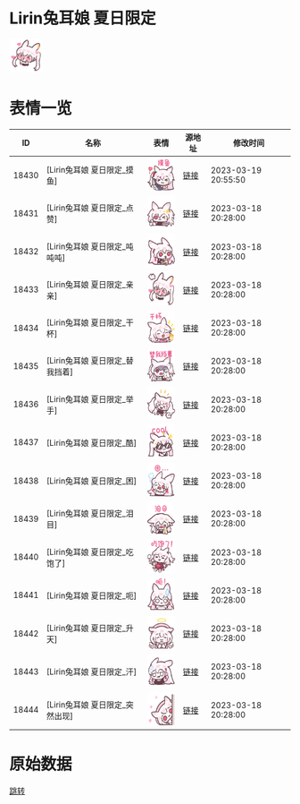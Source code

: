 # Lirin兔耳娘 夏日限定

<img src="./cover.png" height="60" alt="cover" />

# 表情一览

|ID|名称|表情|源地址|修改时间|
|----|----|----|----|----|
|18430|[Lirin兔耳娘 夏日限定_摸鱼]|<img src="./pic/018430_%5BLirin兔耳娘 夏日限定_摸鱼%5D.png" height="60" alt="摸鱼"/>|[链接](https://i0.hdslb.com/bfs/garb/da97edb8bee3ea9bed66114a37fef6e0a5de5f5d.png)|2023-03-19 20:55:50|
|18431|[Lirin兔耳娘 夏日限定_点赞]|<img src="./pic/018431_%5BLirin兔耳娘 夏日限定_点赞%5D.png" height="60" alt="点赞"/>|[链接](https://i0.hdslb.com/bfs/garb/3d5af7a09cde1fe89fbad57fd530c4e5839f85ed.png)|2023-03-18 20:28:00|
|18432|[Lirin兔耳娘 夏日限定_吨吨吨]|<img src="./pic/018432_%5BLirin兔耳娘 夏日限定_吨吨吨%5D.png" height="60" alt="吨吨吨"/>|[链接](https://i0.hdslb.com/bfs/garb/17dd9f75c7379d9d81de5740d4f67e17130a53a4.png)|2023-03-18 20:28:00|
|18433|[Lirin兔耳娘 夏日限定_亲亲]|<img src="./pic/018433_%5BLirin兔耳娘 夏日限定_亲亲%5D.png" height="60" alt="亲亲"/>|[链接](https://i0.hdslb.com/bfs/garb/5ea853e6306d74b962c955426b6acfb66bde12b7.png)|2023-03-18 20:28:00|
|18434|[Lirin兔耳娘 夏日限定_干杯]|<img src="./pic/018434_%5BLirin兔耳娘 夏日限定_干杯%5D.png" height="60" alt="干杯"/>|[链接](https://i0.hdslb.com/bfs/garb/a924441a06d95f73598d296677080d59e675e26e.png)|2023-03-18 20:28:00|
|18435|[Lirin兔耳娘 夏日限定_替我挡着]|<img src="./pic/018435_%5BLirin兔耳娘 夏日限定_替我挡着%5D.png" height="60" alt="替我挡着"/>|[链接](https://i0.hdslb.com/bfs/garb/813a0cf8b7272a821062b99634c588d6fcab8534.png)|2023-03-18 20:28:00|
|18436|[Lirin兔耳娘 夏日限定_举手]|<img src="./pic/018436_%5BLirin兔耳娘 夏日限定_举手%5D.png" height="60" alt="举手"/>|[链接](https://i0.hdslb.com/bfs/garb/aec5b4b512fa7f48d6092b51661abcdd2247189a.png)|2023-03-18 20:28:00|
|18437|[Lirin兔耳娘 夏日限定_酷]|<img src="./pic/018437_%5BLirin兔耳娘 夏日限定_酷%5D.png" height="60" alt="酷"/>|[链接](https://i0.hdslb.com/bfs/garb/f3a541846761274ea1dc1f700a650a73ad6067e3.png)|2023-03-18 20:28:00|
|18438|[Lirin兔耳娘 夏日限定_困]|<img src="./pic/018438_%5BLirin兔耳娘 夏日限定_困%5D.png" height="60" alt="困"/>|[链接](https://i0.hdslb.com/bfs/garb/6cb2edb2f05a0907693b5c34dacd66303de9403e.png)|2023-03-18 20:28:00|
|18439|[Lirin兔耳娘 夏日限定_泪目]|<img src="./pic/018439_%5BLirin兔耳娘 夏日限定_泪目%5D.png" height="60" alt="泪目"/>|[链接](https://i0.hdslb.com/bfs/garb/6c1d05ba834773f16a657be91731af4d06c17663.png)|2023-03-18 20:28:00|
|18440|[Lirin兔耳娘 夏日限定_吃饱了]|<img src="./pic/018440_%5BLirin兔耳娘 夏日限定_吃饱了%5D.png" height="60" alt="吃饱了"/>|[链接](https://i0.hdslb.com/bfs/garb/f4ef21a3b366bb960f7daf9785c68f155d5da2f4.png)|2023-03-18 20:28:00|
|18441|[Lirin兔耳娘 夏日限定_呃]|<img src="./pic/018441_%5BLirin兔耳娘 夏日限定_呃%5D.png" height="60" alt="呃"/>|[链接](https://i0.hdslb.com/bfs/garb/fe2065789734845497b19634f0faf3f063bab2b9.png)|2023-03-18 20:28:00|
|18442|[Lirin兔耳娘 夏日限定_升天]|<img src="./pic/018442_%5BLirin兔耳娘 夏日限定_升天%5D.png" height="60" alt="升天"/>|[链接](https://i0.hdslb.com/bfs/garb/e2f28e141fa3b81db87e62f3b8eb68ad191f7413.png)|2023-03-18 20:28:00|
|18443|[Lirin兔耳娘 夏日限定_汗]|<img src="./pic/018443_%5BLirin兔耳娘 夏日限定_汗%5D.png" height="60" alt="汗"/>|[链接](https://i0.hdslb.com/bfs/garb/8aa2d37517d9e0b78384cd8b07a70df5ec621c52.png)|2023-03-18 20:28:00|
|18444|[Lirin兔耳娘 夏日限定_突然出现]|<img src="./pic/018444_%5BLirin兔耳娘 夏日限定_突然出现%5D.png" height="60" alt="突然出现"/>|[链接](https://i0.hdslb.com/bfs/garb/412e480ccdb1b1e3019ac5a0138a60c17d9ea981.png)|2023-03-18 20:28:00|

# 原始数据

[跳转](./raw.json)

